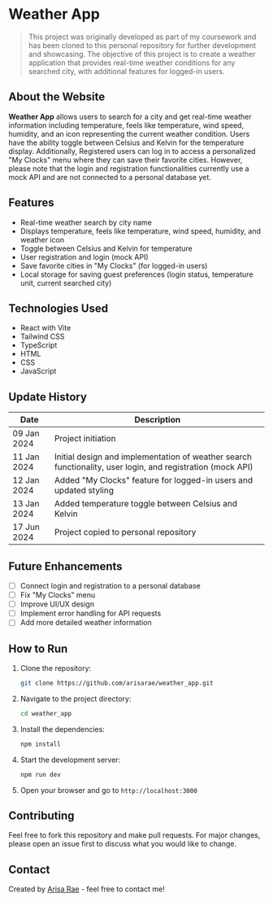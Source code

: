 # Weather App

> This project was originally developed as part of my coursework and has been cloned to this personal repository for further development and showcasing. The objective of this project is to create a weather application that provides real-time weather conditions for any searched city, with additional features for logged-in users.

## About the Website

**Weather App** allows users to search for a city and get real-time weather information including temperature, feels like temperature, wind speed, humidity, and an icon representing the current weather condition. Users have the ability toggle between Celsius and Kelvin for the temperature display. Additionally, Registered users can log in to access a personalized "My Clocks" menu where they can save their favorite cities. However, please note that the login and registration functionalities currently use a mock API and are not connected to a personal database yet.

## Features

- Real-time weather search by city name
- Displays temperature, feels like temperature, wind speed, humidity, and weather icon
- Toggle between Celsius and Kelvin for temperature
- User registration and login (mock API)
- Save favorite cities in "My Clocks" (for logged-in users)
- Local storage for saving guest preferences (login status, temperature unit, current searched city)

## Technologies Used

- React with Vite
- Tailwind CSS
- TypeScript
- HTML
- CSS
- JavaScript

## Update History

| Date          | Description                                                                 |
|---------------|-----------------------------------------------------------------------------|
| 09 Jan 2024   | Project initiation                                                          |
| 11 Jan 2024   | Initial design and implementation of weather search functionality, user login, and registration (mock API) |
| 12 Jan 2024   | Added "My Clocks" feature for logged-in users and updated styling           |
| 13 Jan 2024   | Added temperature toggle between Celsius and Kelvin                         |
| 17 Jun 2024   | Project copied to personal repository                                       |

## Future Enhancements

- [ ] Connect login and registration to a personal database
- [ ] Fix "My Clocks" menu
- [ ] Improve UI/UX design
- [ ] Implement error handling for API requests
- [ ] Add more detailed weather information

## How to Run

1. Clone the repository:
    ```bash
    git clone https://github.com/arisarae/weather_app.git
    ```
2. Navigate to the project directory:
    ```bash
    cd weather_app
    ```
3. Install the dependencies:
    ```bash
    npm install
    ```
4. Start the development server:
    ```bash
    npm run dev
    ```
5. Open your browser and go to `http://localhost:3000`

## Contributing

Feel free to fork this repository and make pull requests. For major changes, please open an issue first to discuss what you would like to change.

## Contact

Created by [Arisa Rae](https://www.linkedin.com/in/arisa-raezzura/) - feel free to contact me!
